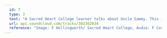 ```yaml
---
  id: 7
  type: 3
  text: "A Sacred Heart College learner talks about Uncle Sammy. This image shows Primary and High School learners joining Uncle Sammy in the Orchard."
  url: api.soundcloud.com/tracks/303362034 
  reference: "Image: F Hollingworth/ Sacred Heart College, Audio: F Correira"
---
```

